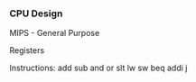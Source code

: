 ### CPU Design
MIPS - General Purpose

Registers 

Instructions:
add
sub
and
or
slt
lw
sw
beq
addi
j
